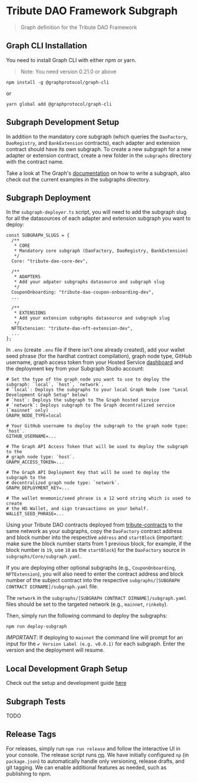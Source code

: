 # Tribute DAO Framework Subgraph

> Graph definition for the Tribute DAO Framework

## Graph CLI Installation

You need to install Graph CLI with either npm or yarn.

> Note: You need version 0.21.0 or above

```
npm install -g @graphprotocol/graph-cli
```

or

```
yarn global add @graphprotocol/graph-cli
```

## Subgraph Development Setup

In addition to the mandatory core subgraph (which queries the `DaoFactory`, `DaoRegistry`, and `BankExtension` contracts), each adapter and extension contract should have its own subgraph. To create a new subgraph for a new adapter or extension contract, create a new folder in the `subgraphs` directory with the contract name.

Take a look at The Graph's [documentation](https://thegraph.com/docs/developer/create-subgraph-hosted) on how to write a subgraph, also check out the current examples in the subgraphs directory.

## Subgraph Deployment

In the `subgraph-deployer.ts` script, you will need to add the subgraph slug for all the datasources of each adapter and extension subgraph you want to deploy:

```
const SUBGRAPH_SLUGS = {
  /**
   * CORE
   * Mandatory core subgraph (DaoFactory, DaoRegistry, BankExtension)
   */
  Core: "tribute-dao-core-dev",

  /**
   * ADAPTERS
   * Add your adpater subgraphs datasource and subgraph slug
   */
  CouponOnboarding: "tribute-dao-coupon-onboarding-dev",
  ...

  /**
   * EXTENSIONS
   * Add your extension subgraphs datasource and subgraph slug
   */
  NFTExtension: "tribute-dao-nft-extension-dev",
  ...
};
```

In `.env` (create `.env` file if there isn't one already created), add your wallet seed phrase (for the hardhat contract compilation), graph node type, GitHub username, graph access token from your Hosted Service [dashboard](https://thegraph.com/hosted-service/dashboard) and the deployment key from your Subgraph Studio account:

```
# Set the type of the graph node you want to use to deploy the subgraph: `local`, `host`, `network`.
# `local`: Deploys the subgraphs to your local Graph Node (see "Local Development Graph Setup" below)
# `host`: Deploys the subgraph to The Graph hosted service
# `network`: Deploys subgraph to The Graph decentralized service (`mainnet` only)
GRAPH_NODE_TYPE=local

# Your GitHub username to deploy the subgraph to the graph node type: `host`.
GITHUB_USERNAME=...

# The Graph API Access Token that will be used to deploy the subgraph to the
# graph node type: `host`.
GRAPH_ACCESS_TOKEN=...

# The Graph API Deployment Key that will be used to deploy the subgraph to the
# decentralized graph node type: `network`.
GRAPH_DEPLOYMENT_KEY=...

# The wallet mnemonic/seed phrase is a 12 word string which is used to create
# the HD Wallet, and sign transactions on your behalf.
WALLET_SEED_PHRASE=...
```

Using your Tribute DAO contracts deployed from [tribute-contracts](https://github.com/openlawteam/tribute-contracts) to the same network as your subgraphs, copy the `DaoFactory` contract address and block number into the respective `address` and `startBlock` (important: make sure the block number starts from 1 previous block, for example, if the block number is `19`, use `18` as the `startBlock`) for the `DaoFactory` source in `subgraphs/Core/subgraph.yaml`.

If you are deploying other optional subgraphs (e.g., `CouponOnboarding`, `NFTExtension`), you will also need to enter the contract address and block number of the subject contract into the respective `subgraphs/[SUBGRAPH CONTRACT DIRNAME]/subgraph.yaml` file.

The `network` in the `subgraphs/[SUBGRAPH CONTRACT DIRNAME]/subgraph.yaml` files should be set to the targeted network (e.g., `mainnet`, `rinkeby`).

Then, simply run the following command to deploy the subgraphs:

```
npm run deploy-subgraph
```

_IMPORTANT_: If deploying to `mainnet` the command line will prompt for an input for the `✔ Version Label (e.g. v0.0.1)` for each subgraph. Enter the version and the deployment will resume.

## Local Development Graph Setup

Check out the setup and development guide [here](https://github.com/openlawteam/tribute-subgraph/blob/main/docker/README.md)

## Subgraph Tests

TODO

## Release Tags

For releases, simply run `npm run release` and follow the interactive UI in your console. The release script runs [np](https://github.com/sindresorhus/np). We have initially configured `np` (in `package.json`) to automatically handle only versioning, release drafts, and git tagging. We can enable additional features as needed, such as publishing to npm.
